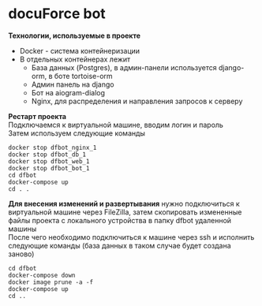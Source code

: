 # docuForce bot

**Технологии, используемые в проекте**<br />
* Docker - система контейнеризации<br />
* В отдельных контейнерах лежит<br />
    * База данных (Postgres), в админ-панели используется django-orm, в боте tortoise-orm <br />
    * Админ панель на django<br />
    * Бот на aiogram-dialog <br />
    * Nginx, для распределения и направления запросов к серверу<br />


**Рестарт проекта**<br />
Подключаемся к виртуальной машине, вводим логин и пароль<br />
Затем используем следующие команды
```
docker stop dfbot_nginx_1
docker stop dfbot_db_1
docker stop dfbot_web_1
docker stop dfbot_bot_1
cd dfbot
docker-compose up
cd . .
```

**Для внесения изменений и развертывания** нужно подключиться к виртуальной машине через FileZilla, затем скопировать измененные файлы проекта с локального устройства в папку dfbot удаленной машины<br />
После чего необходимо подключиться к машине через ssh и исполнить следующие команды (база данных в таком случае будет создана заново)
```
cd dfbot
docker-compose down
docker image prune -a -f
docker-compose up
cd ..
```
